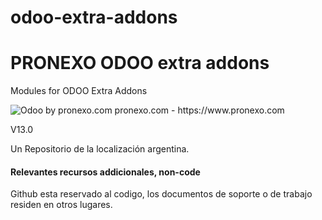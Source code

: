 
odoo-extra-addons
=================
PRONEXO ODOO extra addons
===========================
 Modules for ODOO 
 Extra Addons 


<img alt="Odoo by pronexo.com" src="https://fotos.subefotos.com/2cefcd01b508a50b48ec5439b85d1550o.png" />
pronexo.com - https://www.pronexo.com

V13.0

Un Repositorio de la localización argentina.

#### Relevantes recursos addicionales, non-code
Github esta reservado al codigo, los documentos de soporte o de trabajo residen en otros lugares.


